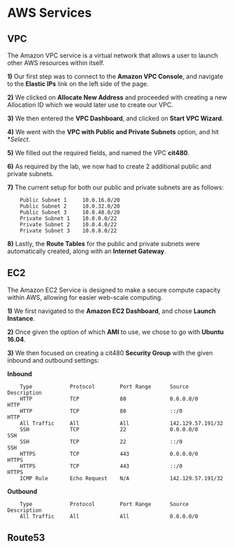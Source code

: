 # AWS Services #

## VPC ##
The Amazon VPC service is a virtual network that allows a user to launch other AWS resources within itself.

**1)** Our first step was to connect to the **Amazon VPC Console**, and navigate to the **Elastic IPs** link on the left side of the page.

**2)** We clicked on **Allocate New Address** and proceeded with creating a new Allocation ID which we would later use to create our VPC.

**3)** We then entered the **VPC Dashboard**, and clicked on **Start VPC Wizard**.

**4)** We went with the **VPC with Public and Private Subnets** option, and hit **Select*.

**5)** We filled out the required fields, and named the VPC **cit480**.

**6)** As required by the lab, we now had to create 2 additional public and private subnets. 

**7)** The current setup for both our public and private subnets are as follows:

		Public Subnet 1		10.0.16.0/20
		Public Subnet 2		10.0.32.0/20
		Public Subnet 3		10.0.48.0/20
		Private Subnet 1	10.0.0.0/22
		Private Subnet 2	10.0.4.0/22
		Private Subnet 3	10.0.8.0/22

**8)** Lastly, the **Route Tables** for the public and private subnets were automatically created, along with an **Internet Gateway**.
## EC2 ##
The Amazon EC2 Service is designed to make a secure compute capacity within AWS, allowing for easier web-scale computing.

**1)** We first navigated to the **Amazon EC2 Dashboard**, and chose **Launch Instance**.

**2)** Once given the option of which **AMI** to use, we chose to go with **Ubuntu 16.04**.

**3)** We then focused on creating a cit480 **Security Group** with the given inbound and outbound settings:

**Inbound**

		Type			Protocol		Port Range		Source				Description
		HTTP			TCP				80				0.0.0.0/0			HTTP
		HTTP			TCP				80				::/0				HTTP
		All Traffic		All				All				142.129.57.191/32
		SSH				TCP				22				0.0.0.0/0			SSH
		SSH				TCP				22				::/0				SSH
		HTTPS			TCP				443				0.0.0.0/0			HTTPS
		HTTPS			TCP				443				::/0				HTTPS
		ICMP Rule		Echo Request	N/A				142.129.57.191/32

**Outbound**

		Type			Protocol		Port Range		Source				Description
		All Traffic		All				All				0.0.0.0/0
## Route53 ##
